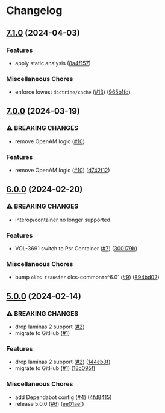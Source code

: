 # Changelog

## [7.1.0](https://github.com/dvsa/olcs-auth/compare/v7.0.0...v7.1.0) (2024-04-03)


### Features

* apply static analysis ([8a4f157](https://github.com/dvsa/olcs-auth/commit/8a4f157716ffd9b78ca25eaeedd169be7a67700c))


### Miscellaneous Chores

* enforce lowest `doctrine/cache` ([#13](https://github.com/dvsa/olcs-auth/issues/13)) ([965b1fd](https://github.com/dvsa/olcs-auth/commit/965b1fdc4d88d8b80eeebcff507fca98cb0a8d4a))

## [7.0.0](https://github.com/dvsa/olcs-auth/compare/v6.0.0...v7.0.0) (2024-03-19)


### ⚠ BREAKING CHANGES

* remove OpenAM logic ([#10](https://github.com/dvsa/olcs-auth/issues/10))

### Features

* remove OpenAM logic ([#10](https://github.com/dvsa/olcs-auth/issues/10)) ([d742f12](https://github.com/dvsa/olcs-auth/commit/d742f12de8094896f08d9a6161f5997d3d7bac7d))

## [6.0.0](https://github.com/dvsa/olcs-auth/compare/v5.0.0...v6.0.0) (2024-02-20)


### ⚠ BREAKING CHANGES

* interop/container no longer supported

### Features

* VOL-3691 switch to Psr Container ([#7](https://github.com/dvsa/olcs-auth/issues/7)) ([300179b](https://github.com/dvsa/olcs-auth/commit/300179bc58e7c05af9ae3bf11ff16e2746fe58be))


### Miscellaneous Chores

* bump `olcs-transfer` olcs-common` to `^6.0` ([#9](https://github.com/dvsa/olcs-auth/issues/9)) ([894bd02](https://github.com/dvsa/olcs-auth/commit/894bd02f79fb21c25a39c4c696bf031710407bbb))

## [5.0.0](https://github.com/dvsa/olcs-auth/compare/v5.0.0...v5.0.0) (2024-02-14)


### ⚠ BREAKING CHANGES

* drop laminas 2 support ([#2](https://github.com/dvsa/olcs-auth/issues/2))
* migrate to GitHub ([#1](https://github.com/dvsa/olcs-auth/issues/1))

### Features

* drop laminas 2 support ([#2](https://github.com/dvsa/olcs-auth/issues/2)) ([144eb3f](https://github.com/dvsa/olcs-auth/commit/144eb3f73682efa55f284b8c523c8157bebd7def))
* migrate to GitHub ([#1](https://github.com/dvsa/olcs-auth/issues/1)) ([18c095f](https://github.com/dvsa/olcs-auth/commit/18c095f2dd4c89da0a7dae8a43588cf002234eef))


### Miscellaneous Chores

* add Dependabot config ([#4](https://github.com/dvsa/olcs-auth/issues/4)) ([4fd8415](https://github.com/dvsa/olcs-auth/commit/4fd8415aab346d38f0ec7d9d5174aaff843e8a0f))
* release 5.0.0 ([#6](https://github.com/dvsa/olcs-auth/issues/6)) ([ee01aef](https://github.com/dvsa/olcs-auth/commit/ee01aeffd54aa8fe17391895c06a1c12b8ed9406))
